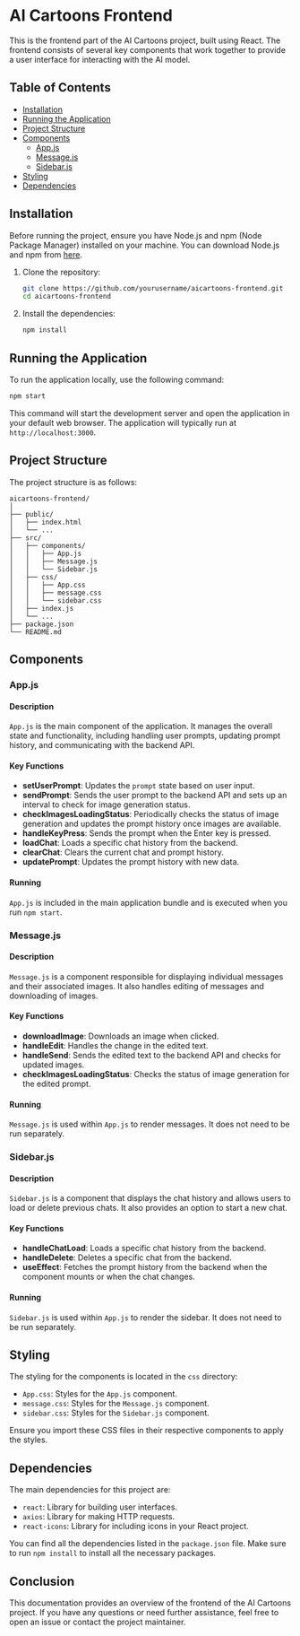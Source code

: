 # AI Cartoons Frontend

This is the frontend part of the AI Cartoons project, built using React. The frontend consists of several key components that work together to provide a user interface for interacting with the AI model.

## Table of Contents

- [Installation](#installation)
- [Running the Application](#running-the-application)
- [Project Structure](#project-structure)
- [Components](#components)
  - [App.js](#appjs)
  - [Message.js](#messagejs)
  - [Sidebar.js](#sidebarjs)
- [Styling](#styling)
- [Dependencies](#dependencies)

## Installation

Before running the project, ensure you have Node.js and npm (Node Package Manager) installed on your machine. You can download Node.js and npm from [here](https://nodejs.org/).

1. Clone the repository:

   ```bash
   git clone https://github.com/yourusername/aicartoons-frontend.git
   cd aicartoons-frontend
   ```

2. Install the dependencies:

   ```bash
   npm install
   ```

## Running the Application

To run the application locally, use the following command:

```bash
npm start
```

This command will start the development server and open the application in your default web browser. The application will typically run at `http://localhost:3000`.

## Project Structure

The project structure is as follows:

```
aicartoons-frontend/
│
├── public/
│   ├── index.html
│   └── ...
├── src/
│   ├── components/
│   │   ├── App.js
│   │   ├── Message.js
│   │   └── Sidebar.js
│   ├── css/
│   │   ├── App.css
│   │   ├── message.css
│   │   └── sidebar.css
│   ├── index.js
│   └── ...
├── package.json
└── README.md
```

## Components

### App.js

#### Description

`App.js` is the main component of the application. It manages the overall state and functionality, including handling user prompts, updating prompt history, and communicating with the backend API.

#### Key Functions

- **setUserPrompt**: Updates the `prompt` state based on user input.
- **sendPrompt**: Sends the user prompt to the backend API and sets up an interval to check for image generation status.
- **checkImagesLoadingStatus**: Periodically checks the status of image generation and updates the prompt history once images are available.
- **handleKeyPress**: Sends the prompt when the Enter key is pressed.
- **loadChat**: Loads a specific chat history from the backend.
- **clearChat**: Clears the current chat and prompt history.
- **updatePrompt**: Updates the prompt history with new data.

#### Running

`App.js` is included in the main application bundle and is executed when you run `npm start`.

### Message.js

#### Description

`Message.js` is a component responsible for displaying individual messages and their associated images. It also handles editing of messages and downloading of images.

#### Key Functions

- **downloadImage**: Downloads an image when clicked.
- **handleEdit**: Handles the change in the edited text.
- **handleSend**: Sends the edited text to the backend API and checks for updated images.
- **checkImagesLoadingStatus**: Checks the status of image generation for the edited prompt.

#### Running

`Message.js` is used within `App.js` to render messages. It does not need to be run separately.

### Sidebar.js

#### Description

`Sidebar.js` is a component that displays the chat history and allows users to load or delete previous chats. It also provides an option to start a new chat.

#### Key Functions

- **handleChatLoad**: Loads a specific chat history from the backend.
- **handleDelete**: Deletes a specific chat from the backend.
- **useEffect**: Fetches the prompt history from the backend when the component mounts or when the chat changes.

#### Running

`Sidebar.js` is used within `App.js` to render the sidebar. It does not need to be run separately.

## Styling

The styling for the components is located in the `css` directory:

- `App.css`: Styles for the `App.js` component.
- `message.css`: Styles for the `Message.js` component.
- `sidebar.css`: Styles for the `Sidebar.js` component.

Ensure you import these CSS files in their respective components to apply the styles.

## Dependencies

The main dependencies for this project are:

- `react`: Library for building user interfaces.
- `axios`: Library for making HTTP requests.
- `react-icons`: Library for including icons in your React project.

You can find all the dependencies listed in the `package.json` file. Make sure to run `npm install` to install all the necessary packages.

## Conclusion

This documentation provides an overview of the frontend of the AI Cartoons project. If you have any questions or need further assistance, feel free to open an issue or contact the project maintainer.
